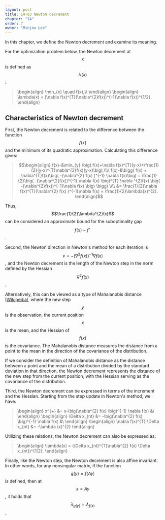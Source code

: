 ```yaml
---
layout: post
title: 14-03 Newton decrement
chapter: "14"
order: 7
owner: "Minjoo Lee"
---
```

<script type="text/x-mathjax-config">
MathJax.Hub.Config({
    displayAlign: "center"
});
</script>

In this chapter, we define the Newton decrement and examine its meaning.

For the optimization problem below, the Newton decrement at $$x$$ is defined as $$\lambda(x)$$:

>\begin{align}
>\min_{x} \quad f(x),\\\\
>\end{align}
>\begin{align}
>\lambda(x) = (\nabla f(x)^{T}(\nabla^{2}f(x))^{-1}\nabla f(x))^{1/2}.
>\end{align}

## Characteristics of Newton decrement
First, the Newton decrement is related to the difference between the function $$f(x)$$ and the minimum of its quadratic approximation. Calculating this difference gives:
>$$\begin{align}
>f(x)-&\min_{y} \big( f(x)+\nabla f(x)^{T}(y-x)+\frac{1}{2}(y-x)^{T}\nabla^{2}f(x)(y-x)\big),\\\\
>f(x)-&\bigg( f(x) + \nabla^{T}f(x)\big( -(\nabla^{2} f(x) )^{-1} \nabla f(x)\big) + \frac{1}{2}\big( -(\nabla^{2}f(x))^{-1} \nabla f(x) \big)^{T} \nabla ^{2}f(x) \big( -(\nabla^{2}f(x))^{-1}\nabla f(x) \big) \bigg) \\\\ 
>&= \frac{1}{2}\nabla f(x)^{T}(\nabla^{2} f(x) )^{-1}\nabla f(x) = \frac{1}{2}\lambda(x)^{2}.
>\end{align}$$

Thus, $$\frac{1}{2}\lambda^{2}(x)$$ can be considered an approximate bound for the suboptimality gap $$f(x)-f^{\star}$$.

Second, the Newton direction in Newton's method for each iteration is $$v = -(\nabla^{2}f(x))^{-1}\nabla f(x)$$, and the Newton decrement is the length of the Newton step in the norm defined by the Hessian $$\nabla^{2}f(x)$$.

Alternatively, this can be viewed as a type of Mahalanobis distance [[Wikipedia](https://en.wikipedia.org/wiki/Mahalanobis_distance)], where the new step $$y$$ is the observation, the current position $$x$$ is the mean, and the Hessian of $$f(x)$$ is the covariance. The Mahalanobis distance measures the distance from a point to the mean in the direction of the covariance of the distribution.

If we consider the definition of Mahalanobis distance as the distance between a point and the mean of a distribution divided by the standard deviation in that direction, the Newton decrement represents the distance of the new step from the current position, with the Hessian serving as the covariance of the distribution.

Third, the Newton decrement can be expressed in terms of the increment and the Hessian. Starting from the step update in Newton's method, we have:
>\begin{align}
>x^{+} &= x-\big(\nabla^{2} f(x) \big)^{-1} \nabla f(x) &\\ 
>\end{align}
>\begin{align}
>\Delta x_{nt} &= -\big(\nabla^{2} f(x) \big)^{-1} \nabla f(x) &\\
>\end{align}
>\begin{align}
>\nabla f(x)^{T} \Delta x_{nt} &= -\lambda (x)^{2}
>\end{align}

Utilizing these relations, the Newton decrement can also be expressed as:
>\begin{align}
>\lambda(x) = (\Delta x_{nt}^{T}\nabla^{2} f(x) \Delta x_{nt})^{1/2}.
>\end{align}


Finally, like the Newton step, the Newton decrement is also affine invariant. In other words, for any nonsingular matrix, if the function $$g(y) = f(Ay)$$ is defined, then at $$x = Ay$$, it holds that $$\lambda_{g(y)} = \lambda_{f(x)}$$.